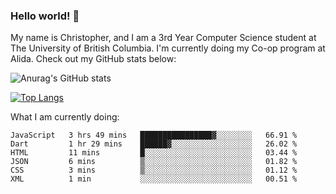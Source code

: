 ### Hello world! 👋
My name is Christopher, and I am a 3rd Year Computer Science student at The University of British Columbia. I'm currently doing my Co-op program at Alida.
Check out my GitHub stats below: 

![Anurag's GitHub stats](https://github-readme-stats.vercel.app/api?username=chrishadrian&hide=contribs,issues&count_private=true&show_icons=true&theme=tokyonight)

[![Top Langs](https://github-readme-stats.vercel.app/api/top-langs/?username=chrishadrian&layout=compact&theme=tokyonight&langs_count=4)](https://github.com/anuraghazra/github-readme-stats)

What I am currently doing:
<!--START_SECTION:waka-->

```text
JavaScript   3 hrs 49 mins   ████████████████▓░░░░░░░░   66.91 %
Dart         1 hr 29 mins    ██████▓░░░░░░░░░░░░░░░░░░   26.02 %
HTML         11 mins         █░░░░░░░░░░░░░░░░░░░░░░░░   03.44 %
JSON         6 mins          ▒░░░░░░░░░░░░░░░░░░░░░░░░   01.82 %
CSS          3 mins          ▒░░░░░░░░░░░░░░░░░░░░░░░░   01.12 %
XML          1 min           ░░░░░░░░░░░░░░░░░░░░░░░░░   00.51 %
```

<!--END_SECTION:waka-->
<!-- [![willianrod's wakatime stats](https://github-readme-stats.vercel.app/api/wakatime?username=chrishadrian)](https://github.com/anuraghazra/github-readme-stats) -->

<!--
- 🔭 I’m currently working on ...
- 🌱 I’m currently learning ...
- 👯 I’m looking to collaborate on ...
- 🤔 I’m looking for help with ...
- 💬 Ask me about ...
- 📫 How to reach me: ...
- 😄 Pronouns: ...
- ⚡ Fun fact: ...
-->
